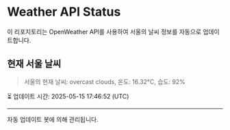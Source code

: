 
# Weather API Status

이 리포지토리는 OpenWeather API를 사용하여 서울의 날씨 정보를 자동으로 업데이트합니다.

## 현재 서울 날씨
> 서울의 현재 날씨: overcast clouds, 온도: 16.32°C, 습도: 92%

⏳ 업데이트 시간: 2025-05-15 17:46:52 (UTC)

---
자동 업데이트 봇에 의해 관리됩니다.
